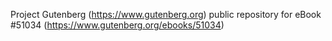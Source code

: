 Project Gutenberg (https://www.gutenberg.org) public repository for
eBook #51034 (https://www.gutenberg.org/ebooks/51034)
